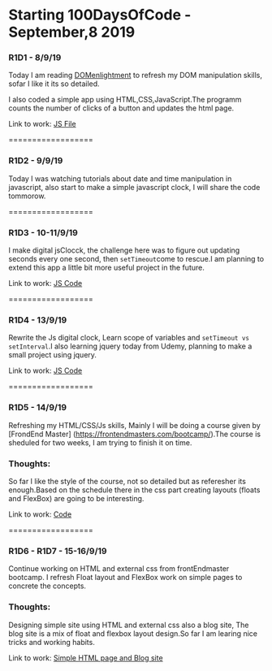 # Starting 100DaysOfCode - September,8 2019


### R1D1 - 8/9/19
Today I am reading [DOMenlightment](http://domenlightenment.com/) to refresh my DOM manipulation skills, sofar I like it its so detailed.

I also coded a simple app using HTML,CSS,JavaScript.The programm counts the number of clicks of a button and updates the html page.

Link to work: [JS File](https://github.com/mesfint/100-days-of-code/blob/master/codes/script_R1D1.js)


==================
### R1D2 - 9/9/19
Today I was watching tutorials about date and time manipulation in javascript,
also start to make a simple javascript clock, I will share the code tommorow.

==================
### R1D3 - 10-11/9/19
I make digital jsClocck, the challenge here was to figure out updating seconds every one second, then `setTimeout`come to rescue.I am planning to extend this app a little bit more useful project in the future.

Link to work: [JS Code](https://github.com/mesfint/100-days-of-code/blob/master/codes/index_R1D2.html)

==================
### R1D4 - 13/9/19
Rewrite the Js digital clock, Learn scope of variables and `setTimeout vs setInterval`.I also learning jquery today from Udemy, planning to make a small project using jquery. 

Link to work: [JS Code](https://github.com/mesfint/100-days-of-code/blob/master/codes/R1D4_reWrite_D3.html)

==================
### R1D5 - 14/9/19
Refreshing my HTML/CSS/Js skills, Mainly I will be doing a course given by [FrondEnd Master] (https://frontendmasters.com/bootcamp/).The course is sheduled for two weeks, I am trying to finish it on time.

### Thoughts:
So far I like the style of the course, not so detailed but as referesher its enough.Based on the schedule there in the css part creating layouts (floats and FlexBox) are going to be interesting. 

Link to work: [ Code](https://github.com/mesfint/100-days-of-code/blob/master/codes/R1D5.html)


==================
### R1D6 - R1D7 - 15-16/9/19
Continue working on HTML and external css from frontEndmaster bootcamp.
I refresh Float layout and FlexBox work on simple pages to concrete the  concepts.
### Thoughts:
Designing simple site using HTML and external css also a blog site, The blog site is a mix of float and flexbox layout design.So far I am learing nice tricks and working habits.

Link to work: [ Simple HTML page and Blog site](https://github.com/mesfint/100-days-of-code/blob/master/codes/R1D6.html,https://github.com/mesfint/100-days-of-code/tree/master/codes/R1Dblog-begin)





